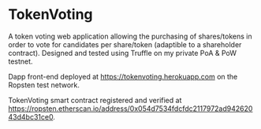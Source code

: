 # TokenVoting

A token voting web application allowing the purchasing of shares/tokens in order to vote for candidates per share/token (adaptible to a shareholder contract). Designed and tested using Truffle on my private PoA & PoW testnet.

Dapp front-end deployed at https://tokenvoting.herokuapp.com on the Ropsten test network.

TokenVoting smart contract registered and verified at https://ropsten.etherscan.io/address/0x054d7534fdcfdc2117972ad94262043d4bc31ce0.
